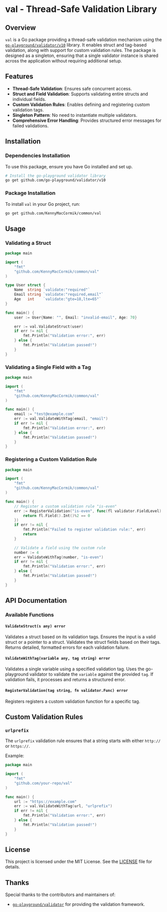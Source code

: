 # val - Thread-Safe Validation Library

## Overview

`val` is a Go package providing a thread-safe validation mechanism using the [`go-playground/validator/v10`](https://github.com/go-playground/validator) library. It enables struct and tag-based validation, along with support for custom validation rules. The package is designed as a singleton, ensuring that a single validator instance is shared across the application without requiring additional setup.

## Features

- **Thread-Safe Validation**: Ensures safe concurrent access.
- **Struct and Field Validation**: Supports validating entire structs and individual fields.
- **Custom Validation Rules**: Enables defining and registering custom validation tags.
- **Singleton Pattern**: No need to instantiate multiple validators.
- **Comprehensive Error Handling**: Provides structured error messages for failed validations.

## Installation

### Dependencies Installation

To use this package, ensure you have Go installed and set up.

```sh
# Install the go-playground validator library
go get github.com/go-playground/validator/v10
```

### Package Installation

To install `val` in your Go project, run:

```sh
go get github.com/KennyMacCormik/common/val
```

## Usage

### Validating a Struct

```go
package main

import (
	"fmt"
	"github.com/KennyMacCormik/common/val"
)

type User struct {
	Name  string `validate:"required"`
	Email string `validate:"required,email"`
	Age   int    `validate:"gte=18,lte=65"`
}

func main() {
	user := User{Name: "", Email: "invalid-email", Age: 70}

	err := val.ValidateStruct(user)
	if err != nil {
		fmt.Println("Validation error:", err)
	} else {
		fmt.Println("Validation passed!")
	}
}
```

### Validating a Single Field with a Tag

```go
package main

import (
	"fmt"
	"github.com/KennyMacCormik/common/val"
)

func main() {
	email := "test@example.com"
	err := val.ValidateWithTag(email, "email")
	if err != nil {
		fmt.Println("Validation error:", err)
	} else {
		fmt.Println("Validation passed!")
	}
}
```

### Registering a Custom Validation Rule

```go
package main

import (
	"fmt"
	"github.com/KennyMacCormik/common/val"
)

func main() {
	// Register a custom validation rule "is-even"
	err := RegisterValidation("is-even", func(fl validator.FieldLevel) bool {
		return fl.Field().Int()%2 == 0
	})
	if err != nil {
		fmt.Println("Failed to register validation rule:", err)
		return
	}

	// Validate a field using the custom rule
	number := 4
	err = ValidateWithTag(number, "is-even")
	if err != nil {
		fmt.Println("Validation error:", err)
	} else {
		fmt.Println("Validation passed!")
	}
}
```

## API Documentation

### Available Functions

#### `ValidateStruct(s any) error`
Validates a struct based on its validation tags.
Ensures the input is a valid struct or a pointer to a struct.
Validates the struct fields based on their tags.
Returns detailed, formatted errors for each validation failure.

#### `ValidateWithTag(variable any, tag string) error`
Validates a single variable using a specified validation tag.
Uses the go-playground validator to validate the `variable` against the provided `tag`.
If validation fails, it processes and returns a structured error.

#### `RegisterValidation(tag string, fn validator.Func) error`
Registers registers a custom validation function for a specific tag.

## Custom Validation Rules

### `urlprefix`
The `urlprefix` validation rule ensures that a string starts with either `http://` or `https://`.

Example:

```go
package main

import (
	"fmt"
	"github.com/your-repo/val"
)

func main() {
	url := "https://example.com"
	err := val.ValidateWithTag(url, "urlprefix")
	if err != nil {
		fmt.Println("Validation error:", err)
	} else {
		fmt.Println("Validation passed!")
	}
}
```

## License

This project is licensed under the MIT License. See the [LICENSE](https://opensource.org/licenses/MIT) file for details.

## Thanks

Special thanks to the contributors and maintainers of:
- [`go-playground/validator`](https://github.com/go-playground/validator) for providing the validation framework.

